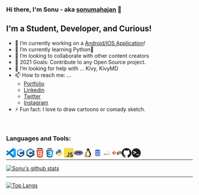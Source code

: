 ### Hi there, I'm Sonu - aka [sonumahajan][website] 👋

## I'm a Student, Developer, and Curious!
- 🔭 I’m currently working on a [Android/IOS Application]!
- 🌱 I’m currently learning Python🤣
- 👯 I’m looking to collaborate with other content creators
- 🥅 2021 Goals: Contribute to any Open Source project.
- 🤔 I’m looking for help with ... Kivy, KivyMD
- 📫 How to reach me: ...
    - [Portfolio]
    - [Linkedin]
    - [Twitter]
    - [Instagram]
- ⚡ Fun fact: I love to draw cartoons or comady sketch.

<br />

### Languages and Tools:

[<img align="left" alt="Visual Studio Code" width="26px" src="https://raw.githubusercontent.com/github/explore/80688e429a7d4ef2fca1e82350fe8e3517d3494d/topics/visual-studio-code/visual-studio-code.png" />][github]
[<img align="left" alt="C" width="26px" src="https://raw.githubusercontent.com/github/explore/80688e429a7d4ef2fca1e82350fe8e3517d3494d/topics/c/c.png" />][github]
[<img align="left" alt="CPP" width="26px" src="https://raw.githubusercontent.com/github/explore/80688e429a7d4ef2fca1e82350fe8e3517d3494d/topics/cpp/cpp.png" />][github]
[<img align="left" alt="HTML5" width="26px" src="https://raw.githubusercontent.com/github/explore/80688e429a7d4ef2fca1e82350fe8e3517d3494d/topics/html/html.png" />][github]
[<img align="left" alt="CSS3" width="26px" src="https://raw.githubusercontent.com/github/explore/80688e429a7d4ef2fca1e82350fe8e3517d3494d/topics/css/css.png" />][github]
[<img align="left" alt="python" width="26px" src="https://raw.githubusercontent.com/github/explore/80688e429a7d4ef2fca1e82350fe8e3517d3494d/topics/python/python.png" />][github]
[<img align="left" alt="JavaScript" width="26px" src="https://raw.githubusercontent.com/github/explore/80688e429a7d4ef2fca1e82350fe8e3517d3494d/topics/javascript/javascript.png" />][github]
[<img align="left" alt="php" width="26px" src="https://raw.githubusercontent.com/github/explore/80688e429a7d4ef2fca1e82350fe8e3517d3494d/topics/php/php.png" />][github]
[<img align="left" alt="linux" width="26px" src="https://raw.githubusercontent.com/github/explore/361e2821e2dea67711cde99c9c40ed357061cf27/topics/linux/linux.png" />][github]
[<img align="left" alt="SQL" width="26px" src="https://raw.githubusercontent.com/github/explore/80688e429a7d4ef2fca1e82350fe8e3517d3494d/topics/sql/sql.png" />][github]
[<img align="left" alt="MySQL" width="26px" src="https://raw.githubusercontent.com/github/explore/80688e429a7d4ef2fca1e82350fe8e3517d3494d/topics/mysql/mysql.png" />][github]
[<img align="left" alt="Git" width="26px" src="https://raw.githubusercontent.com/github/explore/80688e429a7d4ef2fca1e82350fe8e3517d3494d/topics/git/git.png" />][github]
[<img align="left" alt="GitHub" width="26px" src="https://raw.githubusercontent.com/github/explore/78df643247d429f6cc873026c0622819ad797942/topics/github/github.png" />][github]
[<img align="left" alt="Terminal" width="26px" src="https://raw.githubusercontent.com/github/explore/80688e429a7d4ef2fca1e82350fe8e3517d3494d/topics/terminal/terminal.png" />][github]
<br />

---

[![Sonu's github stats](https://github-readme-stats.sonumahajan.vercel.app/api?username=sonumahajan&count_private=true&show_icons=true)](https://github.com/sonumahajan/github-readme-stats)

---

[![Top Langs](https://github-readme-stats.sonumahajan.vercel.app/api/top-langs/?username=sonumahajan&layout=compact)](https://github.com/sonumahajan/github-readme-stats)


[Website]: https://github.com/sonumahajan
[Portfolio]: https://sonumahajan.github.io/
[Twitter]: https://twitter.com/the_sonu_0 
[Instagram]: https://www.instagram.com/the_sonu_0
[github]: https://github.com/sonumahajan?tab=repositories
[Linkedin]: https://www.linkedin.com/in/sonu-kumar-901881192
[Android/IOS Application]: https://github.com/sonumahajan/study-material-app
[Hosting Website]: http://sonumahajan.github.io/

